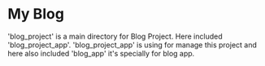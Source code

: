 # My Blog

'blog_project' is a main directory for Blog Project. Here included 'blog_project_app'.
'blog_project_app' is using for manage this project and here also included 'blog_app' it's specially for blog app.
